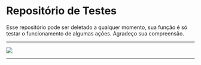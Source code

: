 # Repositório de Testes
Esse repositório pode ser deletado a qualquer momento, sua função é só testar o funcionamento de algumas ações. 
Agradeço sua compreensão.

---

<img src="https://wakatime.com/share/@mayannaoliveira/d7c6f622-0d59-43cb-80c9-f68b4f58fb3c.svg"/>

---

<!--START_SECTION:waka-->
<!--END_SECTION:waka-->

<!-- start: YOUR_STARTER -->
<!-- end: YOUR_STARTER -->

<!--START_SECTION:Chess-->
<!--END_SECTION:Chess-->
